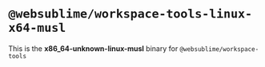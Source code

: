 # `@websublime/workspace-tools-linux-x64-musl`

This is the **x86_64-unknown-linux-musl** binary for `@websublime/workspace-tools`
